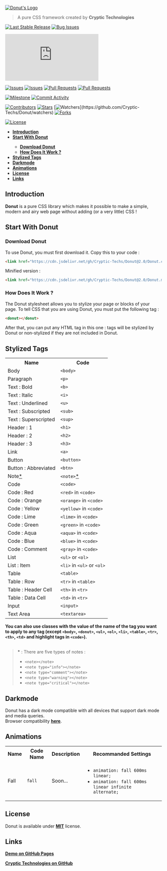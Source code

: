 [![Donut's Logo](https://raw.githubusercontent.com/Cryptic-Techs/Lunar/Default/Donut's%20Logo.jpg)](https://github.com/Cryptic-Techs/Donut/)

> A pure CSS framework created by **Cryptic Technologies**

[![Last Stable Release](https://img.shields.io/github/v/release/Cryptic-Techs/Donut?color=brightgreen&label=Last%20Stable%20Release&logo=Last%20Stable%20Release&logoColor=brightgreen&style=flat-square)](https://github.com/Cryptic-Techs/Donut/releases/latest)
[![Bug Issues](https://img.shields.io/github/issues/Cryptic-Techs/Donut/Bug?label=Bug%20Issues&logo=Bug%20Issues&style=flat-square)](https://github.com/Cryptic-Techs/Donut/issues?q=is%3Aopen+is%3Aissue+label%3ABug)

[![Size of Minified Version](https://img.shields.io/github/size/Cryptic-Techs/Donut/Donut.min.css?label=Size%20of%20Minified%20Version&logo=Size%20of%20Minified%20Version&style=flat-square)](https://github.com/Cryptic-Techs/Donut/Donut.min.css)

[![Issues](https://img.shields.io/github/issues/Cryptic-Techs/Donut?color=orange&label=Issues&logo=Issues&logoColor=orange&style=flat-square)](https://github.com/Cryptic-Techs/Donut/issues?q=is%3Aissue+is%3Aopen)
[![Issues](https://img.shields.io/github/issues-closed/Cryptic-Techs/Donut?color=orange&label=Issues&logo=Issues&logoColor=orange&style=flat-square)](https://github.com/Cryptic-Techs/Donut/issues?q=is%3Aissue+is%3Aclosed)
[![Pull Requests](https://img.shields.io/github/issues-pr/Cryptic-Techs/Donut?color=orange&label=Pull%20Requests&logo=Pull%20Requests&logoColor=orange&style=flat-square)](https://github.com/Cryptic-Techs/Donut/pulls?q=is%3Apr+is%3Aopen)
[![Pull Requests](https://img.shields.io/github/issues-pr-closed/Cryptic-Techs/Donut?color=orange&label=Pull%20Requests&logo=Pull%20Requests&logoColor=orange&style=flat-square)](https://github.com/Cryptic-Techs/Donut/pulls?q=is%3Apr+is%3Aclosed)

[![Milestone](https://img.shields.io/github/milestones/progress-percent/Cryptic-Techs/Donut/1?color=blueviolet&logoColor=blueviolet&style=flat-square)](https://github.com/Cryptic-Techs/Donut/milestone/1)
[![Commit Activity](https://img.shields.io/github/commit-activity/m/Cryptic-Techs/Donut?color=blue&label=Commit%20Activity&logo=Commit%20Activity&logoColor=blue&style=flat-square)](https://github.com/Cryptic-Techs/Donut/graphs/commit-activity)

[![Contributors](https://img.shields.io/github/contributors/Cryptic-Techs/Donut?color=gray&label=Contributors&logo=Contributors&logoColor=gray&style=flat-square)](https://github.com/Cryptic-Techs/Donut/graphs/contributors)
[![Stars](https://img.shields.io/github/stars/Cryptic-Techs/Donut?color=yellow&label=Stars&logo=Stars&logoColor=yellow&style=flat-square)](https://github.com/Cryptic-Techs/Donut/stargazers/)
[![Watchers](https://img.shields.io/github/watchers/Cryptic-Techs/Donut?color=rgb(20,140,20)&label=Watchers&logo=Watchers&logoColor=rgb(20,140,20)&style=flat-square)](https://github.com/Cryptic-Techs/Donut/watchers)
[![Forks](https://img.shields.io/github/forks/Cryptic-Techs/Donut?color=blue&label=Forks&logo=Forks&logoColor=blue&style=flat-square)](https://github.com/Cryptic-Techs/Donut/network/members)

[![License](https://img.shields.io/github/license/Cryptic-Techs/Donut?color=lightgray&label=License&logo=License&logoColor=lightgray&style=flat-square)](https://github.com/Cryptic-Techs/Donut/blob/Default/LICENSE)

<b><ul>
	<li><a href="#intro">Introduction</a></li>
	<li><a href="#start">Start With Donut</a></li>
	<ul>
		<li><a href="#download">Download Donut</a></li>
		<li><a href="#howwork">How Does It Work ?</a></li>
	</ul>
	<li><a href="#tags">Stylized Tags</a></li>
	<li><a href="#darkmode">Darkmode</a></li>
	<li><a href="#animations">Animations</a></li>
	<li><a href="#license">License</a></li>
	<li><a href="#links">Links</a></li>
</ul></b>

<h2 id="intro">Introduction</h2>

**Donut** is a pure CSS library which makes it possible to make a simple, modern and airy web page without adding (or a very little) CSS !

<h2 id="start">Start With Donut</h2>

<h3 id="download">Download Donut</h3>

To use Donut, you must first download it.
Copy this to your code :

```html
<link href="https://cdn.jsdelivr.net/gh/Cryptic-Techs/Donut@2.0/Donut.css" rel="stylesheet" />
```

Minified version :

```html
<link href="https://cdn.jsdelivr.net/gh/Cryptic-Techs/Donut@2.0/Donut.min.css" rel="stylesheet" />
```

<h3 id="howwork">How Does It Work ?</h3>

The Donut stylesheet allows you to stylize your page or blocks of your page.
To tell CSS that you are using Donut, you must put the following tag :

```html
<donut></donut>
```

After that, you can put any HTML tag in this one :
tags will be stylized by Donut or non-stylized if they are not included in Donut.

<h2 id="tags">Stylized Tags</h2>

<table>
<tr><th>Name</th><th>Code</th></tr>
<tr><td>Body</td><td><code>&#60body&#62</code></td></tr>
<tr><td>Paragraph</td><td><code>&#60p&#62</code></td></tr>
<tr><td>Text : Bold</td><td><code>&#60b&#62</code></td></tr>
<tr><td>Text : Italic</td><td><code>&#60i&#62</code></td></tr>
<tr><td>Text : Underlined</td><td><code>&#60u&#62</code></td></tr>
<tr><td>Text : Subscripted</td><td><code>&#60sub&#62</code></td></tr>
<tr><td>Text : Superscripted</td><td><code>&#60sup&#62</code></td></tr>
<tr><td>Header : 1</td><td><code>&#60h1&#62</code></td></tr>
<tr><td>Header : 2</td><td><code>&#60h2&#62</code></td></tr>
<tr><td>Header : 3</td><td><code>&#60h3&#62</code></td></tr>
<tr><td>Link</td><td><code>&#60a&#62</code></td></tr>
<tr><td>Button</td><td><code>&#60button&#62</code></td></tr>
<tr><td>Button : Abbreviated</td><td><code>&#60btn&#62</code></td></tr>
<tr><td>Note<a href="#a">*</a></td><td><code>&#60note&#62</code><a href="#a">*</a></td></tr>
<tr><td>Code</td><td><code>&#60code&#62</code></td></tr>
<tr><td>Code : Red</td><td><code>&#60red&#62</code> in <code>&#60code&#62</code></td></tr>
<tr><td>Code : Orange</td><td><code>&#60orange&#62</code> in <code>&#60code&#62</code></td></tr>
<tr><td>Code : Yellow</td><td><code>&#60yellow&#62</code> in <code>&#60code&#62</code></td></tr>
<tr><td>Code : Lime</td><td><code>&#60lime&#62</code> in <code>&#60code&#62</code></td></tr>
<tr><td>Code : Green</td><td><code>&#60green&#62</code> in <code>&#60code&#62</code></td></tr>
<tr><td>Code : Aqua</td><td><code>&#60aqua&#62</code> in <code>&#60code&#62</code></td></tr>
<tr><td>Code : Blue</td><td><code>&#60blue&#62</code> in <code>&#60code&#62</code></td></tr>
<tr><td>Code : Comment</td><td><code>&#60gray&#62</code> in <code>&#60code&#62</code></td></tr>
<tr><td>List</td><td><code>&#60ul&#62</code> or <code>&#60ol&#62</code></td></tr>
<tr><td>List : Item</td><td><code>&#60li&#62</code> in <code>&#60ul&#62</code> or <code>&#60ol&#62</code></td></tr>
<tr><td>Table</td><td><code>&#60table&#62</code></td></tr>
<tr><td>Table : Row</td><td><code>&#60tr&#62</code> in <code>&#60table&#62</code></td></tr>
<tr><td>Table : Header Cell</td><td><code>&#60th&#62</code> in <code>&#60tr&#62</code></td></tr>
<tr><td>Table : Data Cell</td><td><code>&#60td&#62</code> in <code>&#60tr&#62</code></td></tr>
<tr><td>Input</td><td><code>&#60input&#62</code></td></tr>
<tr><td>Text Area</td><td><code>&#60textarea&#62</code></td></tr>
</table><b>You can also use classes with the value of the name of the tag you want to apply to any tag (except <code>&#60body&#62</code>, <code>&#60donut&#62</code>, <code>&#60ul&#62</code>, <code>&#60ol&#62</code>, <code>&#60li&#62</code>, <code>&#60table&#62</code>, <code>&#60tr&#62</code>, <code>&#60th&#62</code>, <code>&#60td&#62</code> and highlight tags in <code>&#60code&#62</code>).</b><br /><br />

> <b id="a">*</b> : There are five types of notes :
> - <code>\<note>\</note></code>
> - <code>\<note type="info">\</note></code>
> - <code>\<note type="comment">\</note></code>
> - <code>\<note type="warning">\</note></code>
> - <code>\<note type="critical">\</note></code>

## Darkmode

Donut has a dark mode compatible with all devices that support dark mode and media queries.<br />Browser compatibility **[here](https://developer.mozilla.org/en-US/docs/Web/CSS/@media/prefers-color-scheme#Browser_compatibility)**.

## Animations

<table>
<tr><th>Name</th><th>Code Name</th><th>Description</th><th>Recommanded Settings</th></tr>
<tr><td>Fall</td><td><code>fall</code></td><td>Soon...</td><td><ul><li><code>animation: fall 600ms linear;</code></li><li><code>animation: fall 600ms linear infinite alternate;</code></li></ul></td></tr>
</table>

## License

Donut is available under **[MIT](https://github.com/Cryptic-Techs/Donut/blob/Default/LICENSE)** license.

## Links

**[Demo on GitHub Pages](https://lunairia.github.io/Donut/Demo.html)**

**[Cryptic Technologies on GitHub](https://github.com/Cryptic-Techs/)**
